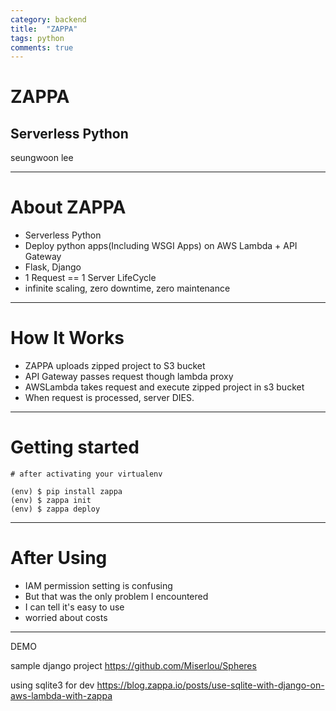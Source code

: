 ```yaml
---
category: backend
title:  "ZAPPA"
tags: python
comments: true
---
```

<!-- $theme: gaia -->

# ZAPPA

## Serverless Python
seungwoon lee

---
# About ZAPPA

- Serverless Python
- Deploy python apps(Including WSGI Apps) on
AWS Lambda + API Gateway
- Flask, Django
- 1 Request == 1 Server LifeCycle
- infinite scaling, zero downtime, zero maintenance

---
# How It Works

- ZAPPA uploads zipped project to S3 bucket
- API Gateway passes request though lambda proxy
- AWSLambda takes request and execute zipped project in s3 bucket
- When request is processed, server DIES.

---
# Getting started

```
# after activating your virtualenv

(env) $ pip install zappa
(env) $ zappa init
(env) $ zappa deploy
```

---
# After Using

- IAM permission setting is confusing
- But that was the only problem I encountered
- I can tell it's easy to use
- worried about costs

---
DEMO

sample django project
https://github.com/Miserlou/Spheres

using sqlite3 for dev
https://blog.zappa.io/posts/use-sqlite-with-django-on-aws-lambda-with-zappa
